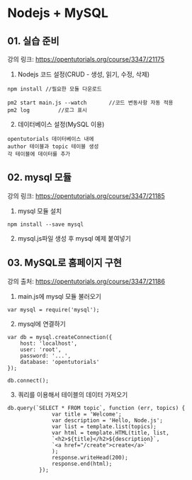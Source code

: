 # Nodejs + MySQL

## 01. 실습 준비

강의 링크: https://opentutorials.org/course/3347/21175

1. Nodejs 코드 설정(CRUD - 생성, 읽기, 수정, 삭제)
```
npm install //필요한 모듈 다운로드
```
```
pm2 start main.js --watch		//코드 변동사항 자동 적용
pm2 log			//로그 표시
```
2. 데이터베이스 설정(MySQL 이용)
```
opentutorials 데이터베이스 내에
author 테이블과 topic 테이블 생성
각 테이블에 데이터를 추가
```

## 02. mysql 모듈

강의 링크: https://opentutorials.org/course/3347/21185

1. mysql 모듈 설치
```
npm install --save mysql
```
2. mysql.js파일 생성 후 mysql 예제 붙여넣기

## 03. MySQL로 홈페이지 구현

강의 출처: https://opentutorials.org/course/3347/21186

1. main.js에 mysql 모듈 불러오기
```
var mysql = require('mysql');
```

2. mysql에 연결하기
```
var db = mysql.createConnection({
    host: 'localhost',
    user: 'root',
    password: '...',
    database: 'opentutorials'
});

db.connect();
```

3. 쿼리를 이용해서 테이블의 데이터 가져오기
```
db.query(`SELECT * FROM topic`, function (err, topics) {
              var title = 'Welcome';
              var description = 'Hello, Node.js';
              var list = template.list(topics);
              var html = template.HTML(title, list,
              `<h2>${title}</h2>${description}`,
              `<a href="/create">create</a>`
              );
              response.writeHead(200);
              response.end(html);
          });
```
